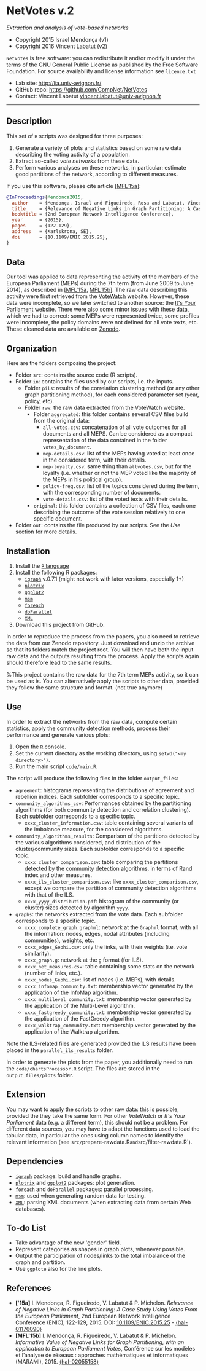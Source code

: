 NetVotes v.2
=======
*Extraction and analysis of vote-based networks*

* Copyright 2015 Israel Mendonça (v1)
* Copyright 2016 Vincent Labatut (v2)

`NetVotes` is free software: you can redistribute it and/or modify it under the terms of the GNU General Public License as published by the Free Software Foundation. For source availability and license information see `licence.txt`

* Lab site: http://lia.univ-avignon.fr/
* GitHub repo: https://github.com/CompNet/NetVotes
* Contact: Vincent Labatut <vincent.labatut@univ-avignon.fr>

-----------------------------------------------------------------------

## Description
This set of `R` scripts was designed for three purposes:
1. Generate a variety of plots and statistics based on some raw data describing the voting activity of a population.
2. Extract so-called *vote networks* from these data.
3. Perform various analyses on these networks, in particular: estimate good partitions of the network, according to different measures.

If you use this software, please cite article [[MFL'15a](#references)]:
```bibtex
@InProceedings{Mendonca2015,
  author    = {Mendonça, Israel and Figueiredo, Rosa and Labatut, Vincent and Michelon, Philippe},
  title     = {Relevance of Negative Links in Graph Partitioning: A Case Study Using Votes From the {E}uropean {P}arliament},
  booktitle = {2nd European Network Intelligence Conference},
  year      = {2015},
  pages     = {122-129},
  address   = {Karlskrona, SE},
  doi       = {10.1109/ENIC.2015.25},
}
```

## Data
Our tool was applied to data representing the activity of the members of the European Parliament (MEPs) during the 7th term (from June 2009 to June 2014), as described in [[MFL'15a](#references), [MFL'15b](#references)]. The raw data describing this activity were first retrieved from the [VoteWatch](http://www.votewatch.eu/) website. However, these data were incomplete, so we later switched to another source: the [It's Your Parliament](http://www.itsyourparliament.eu/) website. There were also some minor issues with these data, which we had to correct: some MEPs were represented twice, some profiles were incomplete, the policy domains were not defined for all vote texts, etc. These cleaned data are available on [Zenodo](https://doi.org/10.5281/zenodo.6815510).


## Organization
Here are the folders composing the project:
* Folder `src`: contains the source code (R scripts).
* Folder `in`: contains the files used by our scripts, i.e. the inputs.
  * Folder `pils`: results of the correlation clustering method (or any other graph partitioning method), for each considered parameter set (year, policy, etc). 
  * Folder `raw`: the raw data extracted from the VoteWatch website.
    * Folder `aggregated`: this folder contains several CSV files build from the original data:
      * `all-votes.csv`: concatenation of all vote outcomes for all documents and all MEPS. Can be considered as a compact representation of the data contained in the folder `votes_by_document`.
      * `mep-details.csv`: list of the MEPs having voted at least once in the considered term, with their details.
      * `mep-loyalty.csv`: same thing than `allvotes.csv`, but for the loyalty (i.e. whether or not the MEP voted like the majority of the MEPs in his political group).
      * `policy-freq.csv`: list of the topics considered during the term, with the corresponding number of documents.
      * `vote-details.csv`: list of the voted texts with their details.
    * `original`: this folder contains a collection of CSV files, each one describing the outcome of the vote session relatively to one specific document.
* Folder `out`: contains the file produced by our scripts. See the *Use* section for more details.


## Installation
1. Install the [`R` language](https://www.r-project.org/)
2. Install the following R packages:
   * [`igraph`](http://igraph.org/r/) v.0.7.1 (might not work with later versions, especially 1+)
   * [`plotrix`](https://cran.r-project.org/web/packages/plotrix/index.html)
   * [`ggplot2`](https://cran.r-project.org/web/packages/ggplot2/index.html)
   * [`msm`](https://cran.r-project.org/web/packages/msm/index.html)
   * [`foreach`](https://cran.r-project.org/web/packages/foreach/index.html)
   * [`doParallel`](https://cran.r-project.org/web/packages/doParallel/index.html)
   * [`XML`](https://cran.r-project.org/web/packages/XML/index.html)
3. Download this project from GitHub.

In order to reproduce the process from the papers, you also need to retrieve the data from our Zenodo repository. Just download and unzip the archive so that its folders match the project root. You will then have both the input raw data and the outputs resulting from the process. Apply the scripts again should therefore lead to the same results.
  
%This project contains the raw data for the 7th term MEPs activity, so it can be used as is. You can alternatively apply the scripts to other data, provided they follow the same structure and format. (not true anymore) 


## Use
In order to extract the networks from the raw data, compute certain statistics, apply the community detection methods, process their performance and generate various plots:

1. Open the `R` console.
2. Set the current directory as the working directory, using `setwd("<my directory>")`.
3. Run the main script `code/main.R`.

The script will produce the following files in the folder `output_files`:
* `agreement`: histograms representing the distributions of agreement and rebellion indices. Each subfolder corresponds to a specific topic.
* `community_algorithms_csv`: Performances obtained by the partitioning algorithms (for both community detection and correlation clustering). Each subfolder corresponds to a specific topic.
  * `xxxx_cluster_information.csv`: table containing several variants of the imbalance measure, for the considered algorithms.
* `community_algorithms_results`: Comparison of the partitions detected by the various algorithms considered, and distribution of the cluster/community sizes. Each subfolder corresponds to a specific topic.
  * `xxxx_cluster_comparison.csv`: table comparing the partitions detected by the community detection algorithms, in terms of Rand index and other measures.
  * `xxxx_ils_cluster_comparison.csv`: like `xxxx_cluster_comparison.csv`, except we compare the partition of community detection algorithms with that of the ILS.
  * `xxxx_yyyy_distribution.pdf`: histogram of the community (or cluster) sizes detected by algorithm `yyyy`.
* `graphs`: the networks extracted from the vote data. Each subfolder corresponds to a specific topic.
  * `xxxx_complete_graph.graphml`: network at the `Graphml` format, with all the information: nodes, edges, nodal attributes (including communities), weights, etc. 
  * `xxxx_edges_Gephi.csv`: only the links, with their weights (i.e. vote similarity). 
  * `xxxx_graph.g`: network at the `g` format (for ILS). 
  * `xxxx_net_measures.csv`: table containing some stats on the network (number of links, etc.).
  * `xxxx_nodes_Gephi.csv`: list of nodes (i.e. MEPs), with details.
  * `xxxx_infomap_community.txt`: membership vector generated by the application of the InfoMap algorithm.
  * `xxxx_multilevel_community.txt`: membership vector generated by the application of the Multi-Level algorithm.
  * `xxxx_fastgreedy_community.txt`: membership vector generated by the application of the FastGreedy algorithm.
  * `xxxx_walktrap_community.txt`: membership vector generated by the application of the Walktrap algorithm.

Note the ILS-related files are generated provided the ILS results have been placed in the `parallel_ils_results` folder.

In order to generate the plots from the paper, you additionally need to run the `code/chartsProcessor.R` script. The files are stored in the `output_files/plots` folder.


## Extension
You may want to apply the scripts to other raw data: this is possible, provided the they take the same form. For other *VoteWatch* or *It's Your Parliament* data (e.g. a different term), this should not be a problem.
For different data sources, you may have to adapt the functions used to load the tabular data, in particular the ones using column names to identify the relevant information (see `src/`prepare-rawdata.R` and `src/filter-rawdata.R`). 


## Dependencies
* [`igraph`](http://igraph.org/r/) package: build and handle graphs.
* [`plotrix`](https://cran.r-project.org/web/packages/plotrix/index.html) and [`ggplot2`](https://cran.r-project.org/web/packages/ggplot2/index.html) packages: plot generation.
* [`foreach`](https://cran.r-project.org/web/packages/foreach/index.html) and [`doParallel`](https://cran.r-project.org/web/packages/doParallel/index.html) packages: parallel processing.
* [`msm`](https://cran.r-project.org/web/packages/msm/index.html): used when generating random data for testing.
* [`XML`](https://cran.r-project.org/web/packages/XML/index.html): parsing XML documents (when extracting data from certain Web databases).


## To-do List
* Take advantage of the new 'gender' field.
* Represent categories as shapes in graph plots, whenever possible.
* Output the participation of nodes/links to the total imbalance of the graph and partition.
* Use `ggplote` also for the line plots.


## References
* **['15a]** I. Mendonça, R. Figueiredo, V. Labatut & P. Michelon. *Relevance of Negative Links in Graph Partitioning: A Case Study Using Votes From the European Parliament*, 2nd European Network Intelligence Conference (ENIC), 122-129, 2015. DOI: [10.1109/ENIC.2015.25](https://doi.org/10.1109/ENIC.2015.25) - [⟨hal-01176090⟩](https://hal.archives-ouvertes.fr/hal-01176090)
* **[MFL'15b]** I. Mendonça, R. Figueiredo, V. Labatut & P. Michelon. *Informative Value of Negative Links for Graph Partitioning, with an application to European Parliament Votes*, Conférence sur les modèles et l’analyse de réseaux : approches mathématiques et informatiques (MARAMI), 2015. [⟨hal-02055158⟩](https://hal.archives-ouvertes.fr/hal-02055158)
